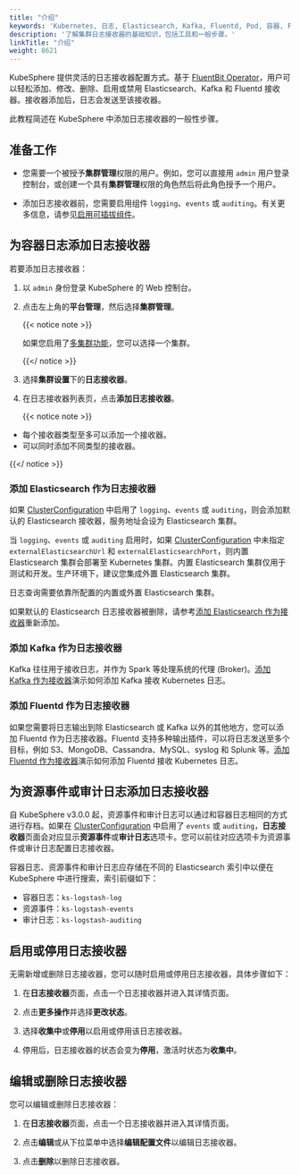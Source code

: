 ```yaml
---
title: "介绍"
keywords: 'Kubernetes, 日志, Elasticsearch, Kafka, Fluentd, Pod, 容器, Fluentbit, 输出'
description: '了解集群日志接收器的基础知识，包括工具和一般步骤。'
linkTitle: "介绍"
weight: 8621
---
```


KubeSphere 提供灵活的日志接收器配置方式。基于 [FluentBit Operator](https://github.com/kubesphere/fluentbit-operator/)，用户可以轻松添加、修改、删除、启用或禁用 Elasticsearch、Kafka 和 Fluentd 接收器。接收器添加后，日志会发送至该接收器。

此教程简述在 KubeSphere 中添加日志接收器的一般性步骤。

## 准备工作

- 您需要一个被授予**集群管理**权限的用户。例如，您可以直接用 `admin` 用户登录控制台，或创建一个具有**集群管理**权限的角色然后将此角色授予一个用户。

- 添加日志接收器前，您需要启用组件 `logging`、`events` 或 `auditing`。有关更多信息，请参见[启用可插拔组件](../../../../pluggable-components/)。

## 为容器日志添加日志接收器

若要添加日志接收器：

1. 以 `admin` 身份登录 KubeSphere 的 Web 控制台。

2. 点击左上角的**平台管理**，然后选择**集群管理**。

   {{< notice note >}}

   如果您启用了[多集群功能](../../../../multicluster-management/)，您可以选择一个集群。

   {{</ notice >}} 

3. 选择**集群设置**下的**日志接收器**。

4. 在日志接收器列表页，点击**添加日志接收器**。

   {{< notice note >}}

- 每个接收器类型至多可以添加一个接收器。
- 可以同时添加不同类型的接收器。

{{</ notice >}}

### 添加 Elasticsearch 作为日志接收器

如果 [ClusterConfiguration](https://github.com/kubesphere/kubekey/blob/release-1.1/docs/config-example.md) 中启用了 `logging`、`events` 或 `auditing`，则会添加默认的 Elasticsearch 接收器，服务地址会设为 Elasticsearch 集群。

当  `logging`、`events` 或 `auditing` 启用时，如果 [ClusterConfiguration](https://github.com/kubesphere/kubekey/blob/release-1.1/docs/config-example.md) 中未指定 `externalElasticsearchUrl` 和 `externalElasticsearchPort`，则内置 Elasticsearch 集群会部署至 Kubernetes 集群。内置 Elasticsearch 集群仅用于测试和开发。生产环境下，建议您集成外置 Elasticsearch 集群。

日志查询需要依靠所配置的内置或外置 Elasticsearch 集群。

如果默认的 Elasticsearch 日志接收器被删除，请参考[添加 Elasticsearch 作为接收器](../add-es-as-receiver/)重新添加。

### 添加 Kafka 作为日志接收器

Kafka 往往用于接收日志，并作为 Spark 等处理系统的代理 (Broker)。[添加 Kafka 作为接收器](../add-kafka-as-receiver/)演示如何添加 Kafka 接收 Kubernetes 日志。

### 添加 Fluentd 作为日志接收器

如果您需要将日志输出到除 Elasticsearch 或 Kafka 以外的其他地方，您可以添加 Fluentd 作为日志接收器。Fluentd 支持多种输出插件，可以将日志发送至多个目标，例如 S3、MongoDB、Cassandra、MySQL、syslog 和 Splunk 等。[添加 Fluentd 作为接收器](../add-fluentd-as-receiver/)演示如何添加 Fluentd 接收 Kubernetes 日志。

## 为资源事件或审计日志添加日志接收器

自 KubeSphere v3.0.0 起，资源事件和审计日志可以通过和容器日志相同的方式进行存档。如果在 [ClusterConfiguration](https://github.com/kubesphere/kubekey/blob/release-1.1/docs/config-example.md) 中启用了 `events` 或 `auditing`，**日志接收器**页面会对应显示**资源事件**或**审计日志**选项卡。您可以前往对应选项卡为资源事件或审计日志配置日志接收器。

容器日志、资源事件和审计日志应存储在不同的 Elasticsearch 索引中以便在 KubeSphere 中进行搜索，索引前缀如下：

- 容器日志：`ks-logstash-log`
- 资源事件：`ks-logstash-events` 
- 审计日志：`ks-logstash-auditing`

## 启用或停用日志接收器

无需新增或删除日志接收器，您可以随时启用或停用日志接收器，具体步骤如下：

1. 在**日志接收器**页面，点击一个日志接收器并进入其详情页面。
2. 点击**更多操作**并选择**更改状态**。

3. 选择**收集中**或**停用**以启用或停用该日志接收器。

4. 停用后，日志接收器的状态会变为**停用**，激活时状态为**收集中**。


## 编辑或删除日志接收器

您可以编辑或删除日志接收器：

1. 在**日志接收器**页面，点击一个日志接收器并进入其详情页面。
2. 点击**编辑**或从下拉菜单中选择**编辑配置文件**以编辑日志接收器。

3. 点击**删除**以删除日志接收器。
